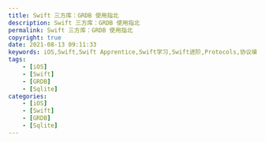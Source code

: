 ```yaml
---
title: Swift 三方库：GRDB 使用指北
description: Swift 三方库：GRDB 使用指北
permalink: Swift 三方库：GRDB 使用指北
copyright: true
date: 2021-08-13 09:11:33
keywords: iOS,Swift,Swift Apprentice,Swift学习,Swift进阶,Protocols,协议编程,泛型,编程,多态,Collection Types,Arrays,Dictionaries,Sets,CFArray,使用闭包集合迭代,Strings,构建自己的类型,Structures,结构体,Methods,Classes,Advanced Classes,面试题,子交并补,GRDB
tags:
	- [iOS]
	- [Swift]
	- [GRDB]
	- [Sqlite]
categories:
    - [iOS]
    - [Swift]
	- [GRDB]
	- [Sqlite]
---
```

